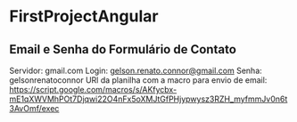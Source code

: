 # FirstProjectAngular


## Email e Senha do Formulário de Contato
Servidor: gmail.com
Login: gelson.renato.connor@gmail.com
Senha: gelsonrenatoconnor
URl da planilha com a macro para envio de email:
https://script.google.com/macros/s/AKfycbx-mE1qXWVMhPOt7Djqwi22O4nFx5oXMJtGfPHjypwysz3RZH_myfmmJv0n6t3AvOmf/exec

